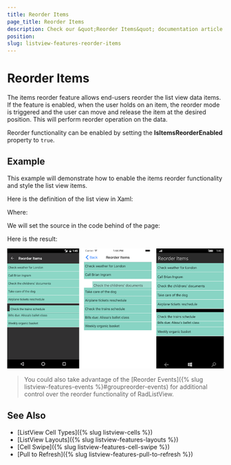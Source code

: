 ```yaml
---
title: Reorder Items
page_title: Reorder Items
description: Check our &quot;Reorder Items&quot; documentation article for Telerik ListView for Xamarin control.
position: 
slug: listview-features-reorder-items
---
```


# Reorder Items

The items reorder feature allows end-users reorder the list view data items. If the feature is enabled, when the user holds on an item, the reorder mode is triggered and the user can move and release the item at the desired position. This will perform reorder operation on the data.

Reorder functionality can be enabled by setting the **IsItemsReorderEnabled** property to `true`.

## Example

This example will demonstrate how to enable the items reorder functionality and style the list view items.

Here is the definition of the list view in Xaml:

<snippet id='listview-gestures-reorderitems-listview'/>

Where:

<snippet id='xmlns-teleriklistview'/>

We will set the source in the code behind of the page:

<snippet id='listview-gestures-reorderitems-code'/>

Here is the result:

![](images/listview-gestures-reorder.png)

>You could also take advantage of the [Reorder Events]({% slug listview-features-events %}#groupreorder-events) for additional control over the reorder functionality of RadListView.

## See Also

- [ListView Cell Types]({% slug listview-cells %})
- [ListView Layouts]({% slug listview-features-layouts %})
- [Cell Swipe]({% slug listview-features-cell-swipe %})
- [Pull to Refresh]({% slug listview-features-pull-to-refresh %})
